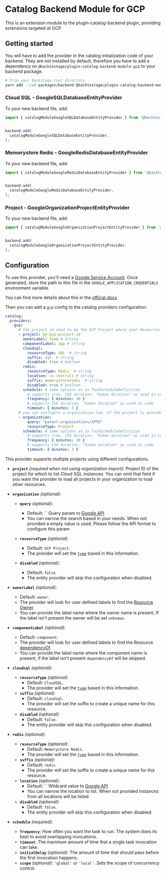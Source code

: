 # Catalog Backend Module for GCP

This is an extension module to the plugin-catalog-backend plugin, providing extensions targeted at GCP.

## Getting started

You will have to add the provider in the catalog initialization code of your
backend. They are not installed by default, therefore you have to add a
dependency on `@backtostage/plugin-catalog-backend-module-gcp` to your backend
package.

```bash
# From your Backstage root directory
yarn add --cwd packages/backend @backtostage/plugin-catalog-backend-module-gcp
```

### Cloud SQL - GoogleSQLDatabaseEntityProvider

To your new backend file, add:

```ts title="packages/backend/src/index.ts"
import { catalogModuleGoogleSQLDatabaseEntityProvider } from '@backtostage/plugin-catalog-backend-module-gcp';


backend.add(
  catalogModuleGoogleSQLDatabaseEntityProvider,
);
```

### Memorystore Redis - GoogleRedisDatabaseEntityProvider

To your new backend file, add:

```ts title="packages/backend/src/index.ts"
import { catalogModuleGoogleRedisDatabaseEntityProvider } from '@backtostage/plugin-catalog-backend-module-gcp';


backend.add(
  catalogModuleGoogleRedisDatabaseEntityProvider,
);
```

### Project - GoogleOrganizationProjectEntityProvider

To your new backend file, add:

```ts title="packages/backend/src/index.ts"
import { catalogModuleGoogleOrganizationProjectEntityProvider } from '@backtostage/plugin-catalog-backend-module-gcp';


backend.add(
  catalogModuleGoogleOrganizationProjectEntityProvider,
);
```

## Configuration

To use this provider, you'll need a [Google Service Account](https://cloud.google.com/iam/docs/service-account-overview).
Once generated, store the path to this file in the `GOOGLE_APPLICATION_CREDENTIALS` environment variable.


You can find more details about this in the [official docs](https://cloud.google.com/nodejs/docs/reference/google-auth-library/latest#impersonated-credentials-client)

Then you can add a `gcp` config to the catalog providers configuration:

```yaml
catalog:
  providers:
    gcp:
      # the project id need to be the GCP Project where your Resources are present
      - project: my-gcp-project-id
        ownerLabel: team # string
        componentLabel: app # string
        cloudsql:
          resourceType: SQL  # string
          suffix: sql  # string
          disabled: true # boolean
        redis:
          resourceType: Redis  # string
          location: us-central1 # string
          suffix: memorystoreredis  # string
          disabled: true # boolean
        schedule: # same options as in TaskScheduleDefinition
          # supports cron, ISO duration, "human duration" as used in code
          frequency: { minutes: 30 }
          # supports ISO duration, "human duration" as used in code
          timeout: { minutes: 3 }
      # you can configure a organization too. If the project is provided, this config will be skipped
      - organization:
          query: "parent:organizations/XPTO"
          resourceType: Project
        schedule: # same options as in TaskScheduleDefinition
          # supports cron, ISO duration, "human duration" as used in code
          frequency: { minutes: 30 }
          # supports ISO duration, "human duration" as used in code
          timeout: { minutes: 3 }
```

This provider supports multiple projects using different configurations.

- **`project`** _(required when not using organization import)_:
  Project ID of the project for which to list Cloud SQL instances.
  You can omit that field if you want the provider to load all projects in your organization to load other resources.
- **`organization`** _(optional)_:
    - **`query`** _(optional)_:
      - Default: `` Query param to [Google API](https://cloud.google.com/resource-manager/reference/rest/v3/projects/search#query-parameters)
      - You can narrow the search based in your needs. When not provided a empty value is used. Please follow the API format to configure this param

    - **`resourceType`** _(optional)_:
      - Default: `GCP Project`.
      - The provider will set the [`type`](https://backstage.io/docs/features/software-catalog/descriptor-format#spectype-required-4) based in this information.

    - **`disabled`** _(optional)_:
      - Default: `false`.
      - The entity provider will skip this configuration when disabled.

- **`ownerLabel`** _(optional)_:
  - Default: `owner`.
  - The provider will look for user defined labels to find the [Resource Owner](https://backstage.io/docs/features/software-catalog/descriptor-format#specowner-required-2).
  - You can provide the label name where the owner name is present, if the label isn't present the owner will be set `unknown`.
- **`componentLabel`** _(optional)_:
  - Default: `component`.
  - The provider will look for user defined labels to find the Resource [dependencyOf](https://backstage.io/docs/features/software-catalog/well-known-relations#dependson-and-dependencyof).
  - You can provide the label name where the component name is present, if the label isn't present `dependencyOf` will be skipped.
- **`cloudsql`** _(optional)_:
    - **`resourceType`** _(optional)_:
      - Default: `CloudSQL`.
      - The provider will set the [`type`](https://backstage.io/docs/features/software-catalog/descriptor-format#spectype-required-4) based in this information.
    - **`suffix`** _(optional)_:
      - Default: `cloudsql`.
      - The provider will set the suffix to create a unique name for this resource.
    - **`disabled`** _(optional)_:
      - Default: `false`.
      - The entity provider will skip this configuration when disabled.

- **`redis`** _(optional)_:
    - **`resourceType`** _(optional)_:
      - Default: `Memorystore Redis`.
      - The provider will set the [`type`](https://backstage.io/docs/features/software-catalog/descriptor-format#spectype-required-4) based in this information.
    - **`suffix`** _(optional)_:
      - Default: `redis`.
      - The provider will set the suffix to create a unique name for this resource.
    - **`location`** _(optional)_:
      - Default: `` Wildcard value to [Google API](https://cloud.google.com/memorystore/docs/redis/reference/rest/v1beta1/projects.locations.instances/list)
      - You can narrow the location to list. When not provided instances from all locations will be listed
    - **`disabled`** _(optional)_:
      - Default: `false`.
      - The entity provider will skip this configuration when disabled.

- **`schedule`** _(required)_:
    - **`frequency`**:
      How often you want the task to run. The system does its best to avoid overlapping invocations.
    - **`timeout`**:
      The maximum amount of time that a single task invocation can take.
    - **`initialDelay`** _(optional)_:
      The amount of time that should pass before the first invocation happens.
    - **`scope`** _(optional)_:
      `'global'` or `'local'`. Sets the scope of concurrency control.